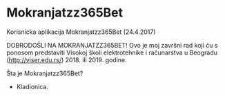 # Mokranjatzz365Bet
Korisnicka aplikacija Mokranjatzz365Bet (24.4.2017)

DOBRODOŠLI NA MOKRANJATZZ365BET! Ovo je moj završni rad koji ću s ponosom predstaviti Visokoj školi elektrotehnike i računarstva u Beogradu (http://viser.edu.rs/) 2018. ili 2019. godine.

Šta je Mokranjatzz365Bet?

- Kladionica.
